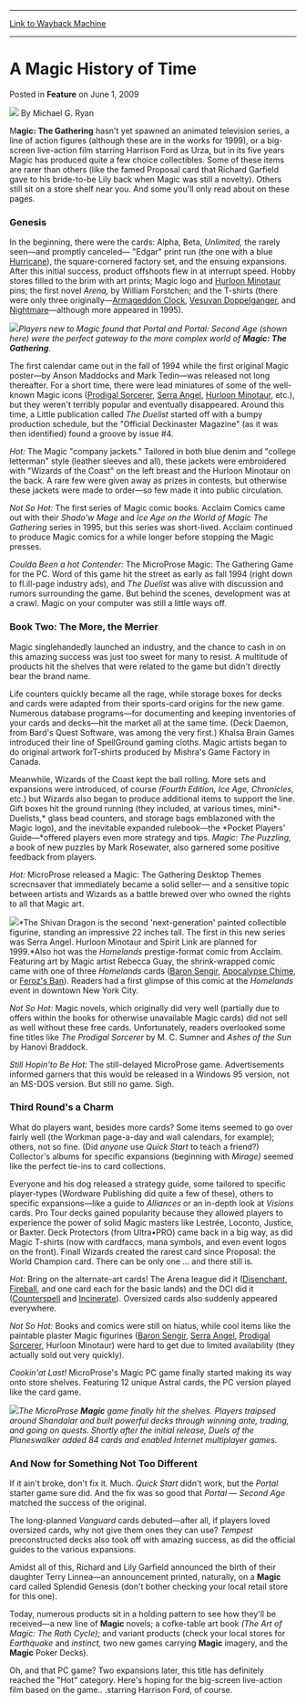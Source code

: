 
---
[Link to Wayback Machine](https://web.archive.org/web/20160624031519/http://magic.wizards.com/en/articles/archive/feature/magic-history-time-2009-06-01)

[_metadata_:wayback_url]:- "http://magic.wizards.com/en/articles/archive/feature/magic-history-time-2009-06-01"
[_metadata_:wayback_raw_url]:- "https://web.archive.org/web/20160624031519id_/http://magic.wizards.com/en/articles/archive/feature/magic-history-time-2009-06-01"
[_metadata_:wayback_capture_timestamp]:- "2016-06-24 03:15:19+00:00"
[_metadata_:description]:- "Magic: The Gathering hasn't yet spawned an animated television series, a line of action figures (although these are in the works for 1999), or a big-screen live-action film starring Harrison Ford as Urza, but in its five years Magic has produced quite a few choice collectibles. Some of these items are rarer than others (like the famed Proposal card that Richard Garfield gave to his bride-to-be Lily back when Magic was still a novelty). Others still sit on a store shelf near you. And some you'll only read about on these pages."
[_metadata_:generator]:- "Drupal 7 (http://drupal.org)"
---


A Magic History of Time
=======================



 Posted in **Feature**
 on June 1, 2009 






![](https://media.magic.wizards.com/styles/auth_small/public/generic-avatar-150_283.png)
By Michael G. Ryan











M**agic: The Gathering** hasn't yet spawned an animated television series, a line of action figures (although these are in the works for 1999), or a big-screen live-action film starring Harrison Ford as Urza, but in its five years Magic has produced quite a few choice collectibles. Some of these items are rarer than others (like the famed Proposal card that Richard Garfield gave to his bride-to-be Lily back when Magic was still a novelty). Others still sit on a store shelf near you. And some you'll only read about on these pages. 


### Genesis


In the beginning, there were the cards: Alpha, Beta, *Unlimited,* the rarely seen—and promptly canceled— "Edgar" print run (the one with a blue [Hurricane](http://gatherer.wizards.com/Pages/Card/Details.aspx?name=Hurricane)), the square-cornered factory set, and the ensuing expansions. After this initial success, product offshoots flew in at interrupt speed. Hobby stores filled to the brim with art prints; Magic logo and [Hurloon Minotaur](http://gatherer.wizards.com/Pages/Card/Details.aspx?name=Hurloon+Minotaur) pins; the first novel *Arena,* by William Forstchen; and the T-shirts (there were only three originally—[Armageddon Clock](http://gatherer.wizards.com/Pages/Card/Details.aspx?name=Armageddon+Clock), [Vesuvan Doppelganger](http://gatherer.wizards.com/Pages/Card/Details.aspx?name=Vesuvan+Doppelganger), and [Nightmare](http://gatherer.wizards.com/Pages/Card/Details.aspx?name=Nightmare)—although more appeared in 1995). 


![](https://media.magic.wizards.com/image_legacy_migration/mtg/images/daily/features/41_portal.jpg)*Players new to Magic found that Portal and Portal: Second Age (shown here) were the perfect gateway to the more complex world of **Magic: The Gathering**.*  
  

The first calendar came out in the fall of 1994 while the first original Magic poster—by Anson Maddocks and Mark Tedin—was released not long thereafter. For a short time, there were lead miniatures of some of the well-known Magic icons ([Prodigal Sorcerer](http://gatherer.wizards.com/Pages/Card/Details.aspx?name=Prodigal+Sorcerer), [Serra Angel](http://gatherer.wizards.com/Pages/Card/Details.aspx?name=Serra+Angel), [Hurloon Minotaur](http://gatherer.wizards.com/Pages/Card/Details.aspx?name=Hurloon+Minotaur), etc.), but they weren't terribly popular and eventually disappeared. Around this time, a Little publication called *The Duelist* started off with a bumpy production schedule, but the "Official Deckinaster Magazine" (as it was then identified) found a groove by issue #4. 


*Hot:* The Magic "company jackets." Tailored in both blue denim and "college letterman" style (leather sleeves and all), these jackets were embroidered with "Wizards of the Coast" on the left breast and the Hurloon Minotaur on the back. A rare few were given away as prizes in contests, but otherwise these jackets were made to order—so few made it into public circulation. 


*Not So Hot:* The first series of Magic comic books. Acclaim Comics came out with their *Shado'w Mage* and *Ice Age on the World of Magic The Gathering* series in 1995, but this series was short-lived. Acclaim continued to produce Magic comics for a while longer before stopping the Magic presses. 


*Coulda Been a hot Contender:* The MicroProse Magic: The Gathering Game for the PC. Word of this game hit the street as early as fall 1994 (right down to fl.ill-page industry ads), and *The Duelist* was alive with discussion and rumors surrounding the game. But behind the scenes, development was at a crawl. Magic on your computer was still a little ways off. 


### Book Two: The More, the Merrier


Magic singlehandedly launched an industry, and the chance to cash in on this amazing success was just too sweet for many to resist. A multitude of products hit the shelves that were related to the game but didn't directly bear the brand name. 


Life counters quickly became all the rage, while storage boxes for decks and cards were adapted from their sports-card origins for the new game. Numerous database programs—for documenting and keeping inventories of your cards and decks—hit the market all at the same time. (Deck Daemon, from Bard's Quest Software, was among the very first.) Khalsa Brain Games introduced their line of SpellGround gaming cloths. Magic artists began to do original artwork forT-shirts produced by Mishra's Game Factory in Canada. 


Meanwhile, Wizards of the Coast kept the ball rolling. More sets and expansions were introduced, of course *(Fourth Edition, Ice Age, Chronicles,* etc.) but Wizards also began to produce additional items to support the line. Gift boxes hit the ground running (they included, at various times, mini*-Duelists,* glass bead counters, and storage bags emblazoned with the Magic logo), and the inevitable expanded rulebook—the *Pocket Players' Guide—*offered players even more strategy and tips. *Magic: The Puzzling,* a book of new puzzles by Mark Rosewater, also garnered some positive feedback from players. 


*Hot:* MicroProse released a Magic: The Gathering Desktop Themes screcnsaver that immediately became a solid seller— and a sensitive topic between artists and Wizards as a battle brewed over who owned the rights to all that Magic art. 


![](https://media.magic.wizards.com/image_legacy_migration/mtg/images/daily/features/41_shivan.jpg)*The Shivan Dragon is the second 'next-generation' painted collectible figurine, standing an impressive 22 inches tall. The first in this new series was Serra Angel. Hurloon Minotaur and Spirit Link are planned for 1999.*Also hot was the *Homelands* prestige-format comic from Acclaim. Featuring art by Magic artist Rebecca Guay, the shrink-wrapped comic came with one of three *Homelands* cards ([Baron Sengir](http://gatherer.wizards.com/Pages/Card/Details.aspx?name=Baron+Sengir), [Apocalypse Chime](http://gatherer.wizards.com/Pages/Card/Details.aspx?name=Apocalypse+Chime), or [Feroz's Ban](http://gatherer.wizards.com/Pages/Card/Details.aspx?name=Feroz%27s+Ban)). Readers had a first glimpse of this comic at the *Homelands* event in downtown New York City.


*Not So Hot:* Magic novels, which originally did very well (partially due to offers within the books for otherwise unavailable Magic cards) did not sell as well without these free cards. Unfortunately, readers overlooked some fine titles like *The Prodigal Sorcerer* by M. C. Sumner and *Ashes of the Sun* by Hanovi Braddock. 


*Still Hopin'to Be Hot:* The still-delayed MicroProse game. Advertisements informed garners that this would be released in a Windows 95 version, not an MS-DOS version. But still no game. Sigh. 


### Third Round's a Charm


What do players want, besides more cards? Some items seemed to go over fairly well (the Workman page-a-day and wall calendars, for example); others, not so fine. (Did *anyone* use *Quick Start* to teach a friend?) Collector's albums for specific expansions (beginning with *Mirage)* seemed like the perfect tie-ins to card collections.


Everyone and his dog released a strategy guide, some tailored to specific player-types (Wordware Publishing did quite a few of these), others to specific expansions—like a guide to *Alliances* or an in-depth look at *Visions* cards. Pro Tour decks gained popularity because they allowed players to experience the power of solid Magic masters like Lestrée, Loconto, Justice, or Baxter. Deck Protectors (from Ultra•PRO) came back in a big way, as did Magic T-shirts (now with cardfaccs, mana symbols, and even event logos on the front). Finall Wizards created the rarest card since Proposal: the World Champion card. There can be only one ... and there still is. 


*Hot:* Bring on the alternate-art cards! The Arena league did it ([Disenchant](http://gatherer.wizards.com/Pages/Card/Details.aspx?name=Disenchant), [Fireball](http://gatherer.wizards.com/Pages/Card/Details.aspx?name=Fireball), and one card each for the basic lands) and the DCI did it ([Counterspell](http://gatherer.wizards.com/Pages/Card/Details.aspx?name=Counterspell) and [Incinerate](http://gatherer.wizards.com/Pages/Card/Details.aspx?name=Incinerate)). Oversized cards also suddenly appeared everywhere. 


*Not So Hot:* Books and comics were still on hiatus, while cool items like the paintable plaster Magic figurines ([Baron Sengir](http://gatherer.wizards.com/Pages/Card/Details.aspx?name=Baron+Sengir), [Serra Angel](http://gatherer.wizards.com/Pages/Card/Details.aspx?name=Serra+Angel), [Prodigal Sorcerer](http://gatherer.wizards.com/Pages/Card/Details.aspx?name=Prodigal+Sorcerer), Hurloon Minotaur) were hard to get due to limited availability (they actually sold out very quickly). 


*Cookin'at Last!* MicroProse's Magic PC game finally started making its way onto store shelves. Featuring 12 unique Astral cards, the PC version played like the card game. 





![](https://media.magic.wizards.com/image_legacy_migration/mtg/images/daily/features/41_theMicroProse.jpg)*The MicroProse **Magic** game finally hit the shelves. Players traipsed around Shandalar and built powerful decks through winning ante, trading, and going on quests. Shortly after the initial release, Duels of the Planeswalker added 84 cards and enabled Internet multiplayer games.*  
  

### And Now for Something Not Too Different


If it ain't broke, don't fix it. Much. *Quick Start* didn't work, but the *Portal* starter game sure did. And the fix was so good that *Portal* — *Second Age* matched the success of the original. 


The long-planned *Vanguard* cards debuted—after all, if players loved oversized cards, why not give them ones they can use? *Tempest* preconstructed decks also took off with amazing success, as did the official guides to the various expansions. 


Amidst all of this, Richard and Lily Garfield announced the birth of their daughter Terry Linnea—an announcement printed, naturally, on a **Magic** card called Splendid Genesis (don't bother checking your local retail store for this one). 


Today, numerous products sit in a holding pattern to see how they'll be received—a new line of **Magic** novels; a cofke-table art book *(The Art of Magic: The Rath Cycle);* and variant products (check your local stores for *Earthquake* and *instinct,* two new games carrying **Magic** imagery, and the **Magic** Poker Decks). 


Oh, and that PC game? Two expansions later, this title has definitely reached the "Hot" category. Here's hoping for the big-screen live-action film based on the game.. .starring Harrison Ford, of course.







